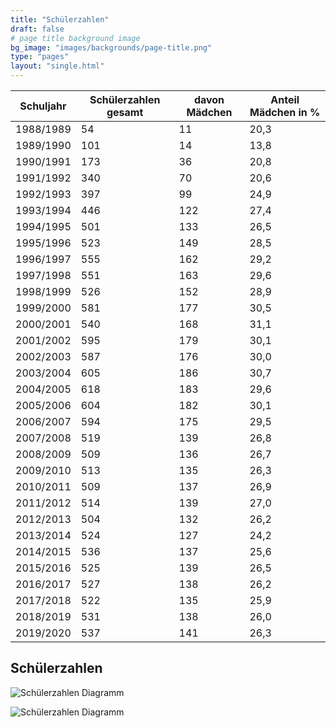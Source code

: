 ```yaml
---
title: "Schülerzahlen"
draft: false
# page title background image
bg_image: "images/backgrounds/page-title.png"
type: "pages"
layout: "single.html"
---
```


|Schuljahr|Schülerzahlen gesamt|davon Mädchen|Anteil Mädchen in %|
|-|-|-|-|
|1988/1989|54|11|20,3|
|1989/1990|101|14|13,8|
|1990/1991|173|36|20,8|
|1991/1992|340|70|20,6|
|1992/1993|397|99|24,9|
|1993/1994|446|122|27,4|
|1994/1995|501|133|26,5|
|1995/1996|523|149|28,5|
|1996/1997|555|162|29,2|
|1997/1998|551|163|29,6|
|1998/1999|526|152|28,9|
|1999/2000|581|177|30,5|
|2000/2001|540|168|31,1|
|2001/2002|595|179|30,1|
|2002/2003|587|176|30,0|
|2003/2004|605|186|30,7|
|2004/2005|618|183|29,6|
|2005/2006|604|182|30,1|
|2006/2007|594|175|29,5|
|2007/2008|519|139|26,8|
|2008/2009|509|136|26,7|
|2009/2010|513|135|26,3|
|2010/2011|509|137|26,9|
|2011/2012|514|139|27,0|
|2012/2013|504|132|26,2|
|2013/2014|524|127|24,2|
|2014/2015|536|137|25,6|
|2015/2016|525|139|26,5|
|2016/2017|527|138|26,2|
|2017/2018|522|135|25,9|
|2018/2019|531|138|26,0|
|2019/2020|537|141|26,3|

## Schülerzahlen

![Schülerzahlen Diagramm](/images/statistiken/schuelerzahlen_diagramm1.jpg)

![Schülerzahlen Diagramm](/images/statistiken/schuelerzahlen_diagramm2.jpg)
